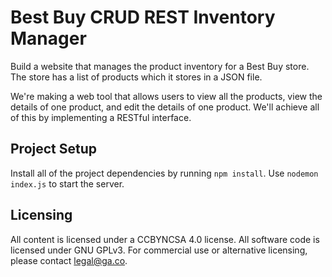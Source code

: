 # Best Buy CRUD REST Inventory Manager
Build a website that manages the product inventory for a Best Buy store.
The store has a list of products which it stores in a JSON file.

We're making a web tool that allows users to view all the products,
view the details of one product, and edit the details of one product.
We'll achieve all of this by implementing a RESTful interface.

## Project Setup
Install all of the project dependencies by running `npm install`. Use
`nodemon index.js` to start the server.

## Licensing
All content is licensed under a CC­BY­NC­SA 4.0 license.
All software code is licensed under GNU GPLv3. For commercial use or alternative licensing, please contact legal@ga.co.

